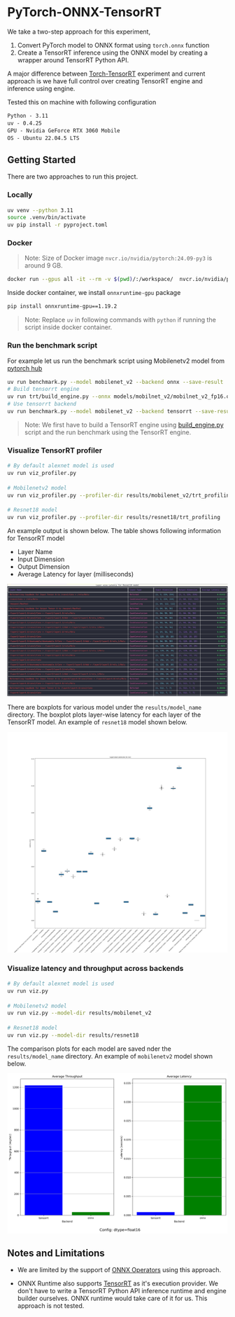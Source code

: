 # PyTorch-ONNX-TensorRT

We take a two-step approach for this experiment,

1. Convert PyTorch model to ONNX format using `torch.onnx` function
2. Create a TensorRT inference using the ONNX model by creating a wrapper around TensorRT Python API.

A major difference between [Torch-TensorRT](../torch_trt/README.md) experiment and current approach is we have full control over creating TensorRT engine and inference using engine.

Tested this on machine with following configuration

```txt
Python - 3.11
uv - 0.4.25
GPU - Nvidia GeForce RTX 3060 Mobile
OS - Ubuntu 22.04.5 LTS
```

## Getting Started

There are two approaches to run this project.

### Locally

```bash
uv venv --python 3.11
source .venv/bin/activate
uv pip install -r pyproject.toml
```

### Docker

> Note: Size of Docker image `nvcr.io/nvidia/pytorch:24.09-py3` is around 9 GB.

```bash
docker run --gpus all -it --rm -v $(pwd)/:/workspace/  nvcr.io/nvidia/pytorch:24.09-py3
```

Inside docker container, we install `onnxruntime-gpu` package

```bash
pip install onnxruntime-gpu==1.19.2
```

> Note: Replace `uv` in following commands with `python` if running the script inside docker container.

### Run the benchmark script

For example let us run the benchmark script using Mobilenetv2 model from [pytorch hub](https://pytorch.org/hub/pytorch_vision_mobilenet_v2/)

```bash
uv run benchmark.py --model mobilenet_v2 --backend onnx --save-result
# Build tensorrt engine
uv run trt/build_engine.py --onnx models/mobilnet_v2/mobilnet_v2_fp16.onnx
# Use tensorrt backend
uv run benchmark.py --model mobilenet_v2 --backend tensorrt --save-result
```

> Note: We first have to build a TensorRT engine using [build_engine.py](./trt/build_engine.py) script and the run benchmark using the TensorRT engine.

### Visualize TensorRT profiler

```bash
# By default alexnet model is used
uv run viz_profiler.py

# Mobilenetv2 model 
uv run viz_profiler.py --profiler-dir results/mobilenet_v2/trt_profiling

# Resnet18 model 
uv run viz_profiler.py --profiler-dir results/resnet18/trt_profiling
```

An example output is shown below. The table shows following information for TensorRT model

* Layer Name
* Input Dimension
* Output Dimension
* Average Latency for layer (milliseconds)

![Layerwise Latency](./assets/layer_wise_latency.png)

There are boxplots for various model under the `results/model_name` directory. The boxplot plots layer-wise latency for each layer of the TensorRT model. An example of `resnet18` model shown below.

![Layerwise Latency](./results/resnet18/trt_layer_latencies_boxplot.png)

### Visualize latency and throughput across backends

```bash
# By default alexnet model is used
uv run viz.py

# Mobilenetv2 model 
uv run viz.py --model-dir results/mobilenet_v2

# Resnet18 model 
uv run viz.py --model-dir results/resnet18
```

The comparison plots for each model are saved nder the `results/model_name` directory. An example of `mobilenetv2` model shown below.

![Latency and Throughput](./results/mobilenet_v2/latency_throughput.png)

## Notes and Limitations

* We are limited by the support of [ONNX Operators](https://github.com/onnx/onnx-tensorrt/blob/main/docs/operators.md) using this approach.

* ONNX Runtime also supports [TensorRT](https://onnxruntime.ai/docs/execution-providers/TensorRT-ExecutionProvider.html) as it's execution provider. We don't have to write a TensorRT Python API inference runtime and engine builder ourselves. ONNX runtime would take care of it for us. This approach is not tested.
